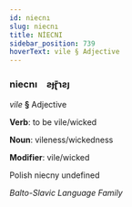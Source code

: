 ```yaml
---
id: niecnı
slug: niecnı
title: NİECNI
sidebar_position: 739
hoverText: vile § Adjective
---
```


### niecnı&emsp;<span kind="abugida">ƨɟɽ̄ɿƨȷ</span>

*vile* **§** Adjective

**Verb**: to be vile/wicked

**Noun**: vileness/wickedness

**Modifier**: vile/wicked

Polish niecny undefined

*Balto-Slavic Language Family*